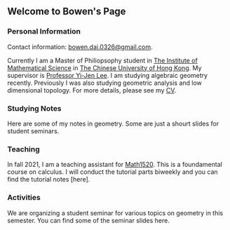 ## Welcome to Bowen's Page

### Personal Information
Contact information: bowen.dai.0326@gmail.com.

Currently I am a Master of Philiopsophy student in [The Institute of Mathematical Science](http://www.ims.cuhk.edu.hk/) in [The Chinese University of Hong Kong](https://www.cuhk.edu.hk/chinese/index.html). My supervisor is [Professor Yi-Jen Lee](https://www.math.cuhk.edu.hk/people/academic-staff/yjlee). I am studying algebraic geometry recently. Previously I was also studying geometric analysis and low dimensional topology. For more details, please see my [CV](https://drive.google.com/file/d/14scmplRmx3vVwiMnxwPpai2NSWY3WYTa/view?usp=sharing).

### Studying Notes
Here are some of my notes in geometry. Some are just a shourt slides for student seminars.

### Teaching
In fall 2021, I am a teaching assistant for  [Math1520](https://www.math.cuhk.edu.hk/course/2122/math1520ab). This is a foundamental course on calculus. I will conduct the tutorial parts biweekly and you can find the tutorial notes [here].

### Activities
We are organizing a student seminar for various topics on geometry in this semester. You can find some of the seminar slides here.


